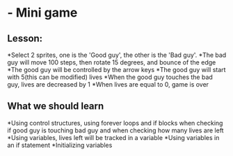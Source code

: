 # - Mini game


## Lesson: 
*Select 2 sprites, one is the 'Good guy', the other is the 'Bad guy'.
*The bad guy will move 100 steps, then rotate 15 degrees, and bounce of the edge
*The good guy will be controlled by the arrow keys
*The good guy will start with 5(this can be modified) lives
*When the good guy touches the bad guy, lives are decreased by 1
*When lives are equal to 0, game is over

## What we should learn
*Using control structures, using forever loops and if blocks when checking if good guy is touching bad guy and when checking how many lives are left
*Using variables, lives left will be tracked in a variable
*Using variables in an if statement
*Initializing variables

